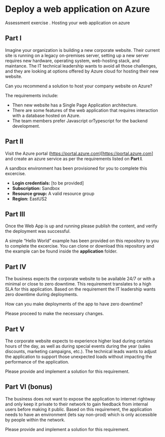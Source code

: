 # Deploy a web application on Azure
Assessment exercise . Hosting your web application on azure

## Part I
Imagine your organization is building a new corporate website. Their current site is running on a legacy on-premises server, setting up a new server requires new hardware, operating system, web-hosting stack, and maintance. The IT technical leadership wants to avoid all those challenges, and they are looking at options offered by Azure cloud for hosting their new website.

Can you recommend a solution to host your company website on Azure? 

The requirements include: 
- Then new website has a Single Page Application architecture.
- There are some features of the web application that requires interaction with a database hosted on Azure.
- The team members prefer Javascript orTypescript for the backend development.

## Part II
Visit the Azure portal (https://portal.azure.com)[https://portal.azure.com] and create an azure service as per the requirements listed on **Part I**.

A sandbox environment has been provisioned for you to complete this excercise.
- **Login credentials:** [to be provided] 
- **Subscription:** Sandbox 
- **Resource group:** A valid resource group 
- **Region:** EastUS2 

## Part III
Once the Web App is up and running please publish the content, and verify the deployment was successful.

A simple “Hello World” example has been provided on this repository to you to complete the excercise. You can clone or download this repository and the example can be found inside the **application** folder.

## Part IV
The business expects the corporate website to be available 24/7 or with a minimal or close to zero downtime. This requirement translates to a high SLA for this application. Based on the requirement the IT leadership wants zero downtime during deployments.

How can you make deployments of the app to have zero downtime? 

Please proceed to make the necessary changes.

## Part V
The corporate website expects to experience higher load during certains hours of the day, as well as during special events during the year (sales discounts, marketing campaigns, etc.). The technical leads wants to adjust the application to support those unexpected loads without impacting the performance of the application.

Please provide and implement a solution for this requirement.

## Part VI (bonus)
The business does not want to expose the application to internet rightway and only keep it private to their network to gain feedback from internal users before making it public. Based on this requirement, the application needs to have an environment (lets say non-prod) which is only accessible by people within the network.

Please provide and implement a solution for this requirement.
